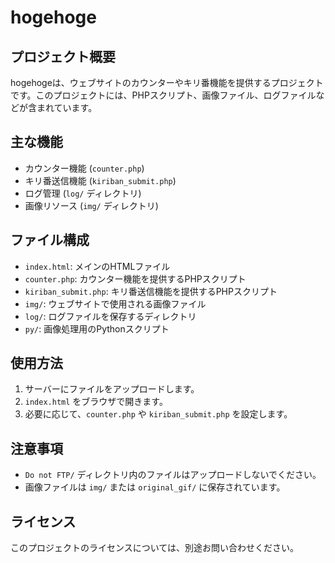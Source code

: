 # hogehoge

## プロジェクト概要
hogehogeは、ウェブサイトのカウンターやキリ番機能を提供するプロジェクトです。このプロジェクトには、PHPスクリプト、画像ファイル、ログファイルなどが含まれています。

## 主な機能
- カウンター機能 (`counter.php`)
- キリ番送信機能 (`kiriban_submit.php`)
- ログ管理 (`log/` ディレクトリ)
- 画像リソース (`img/` ディレクトリ)

## ファイル構成
- `index.html`: メインのHTMLファイル
- `counter.php`: カウンター機能を提供するPHPスクリプト
- `kiriban_submit.php`: キリ番送信機能を提供するPHPスクリプト
- `img/`: ウェブサイトで使用される画像ファイル
- `log/`: ログファイルを保存するディレクトリ
- `py/`: 画像処理用のPythonスクリプト

## 使用方法
1. サーバーにファイルをアップロードします。
2. `index.html` をブラウザで開きます。
3. 必要に応じて、`counter.php` や `kiriban_submit.php` を設定します。

## 注意事項
- `Do not FTP/` ディレクトリ内のファイルはアップロードしないでください。
- 画像ファイルは `img/` または `original_gif/` に保存されています。

## ライセンス
このプロジェクトのライセンスについては、別途お問い合わせください。
